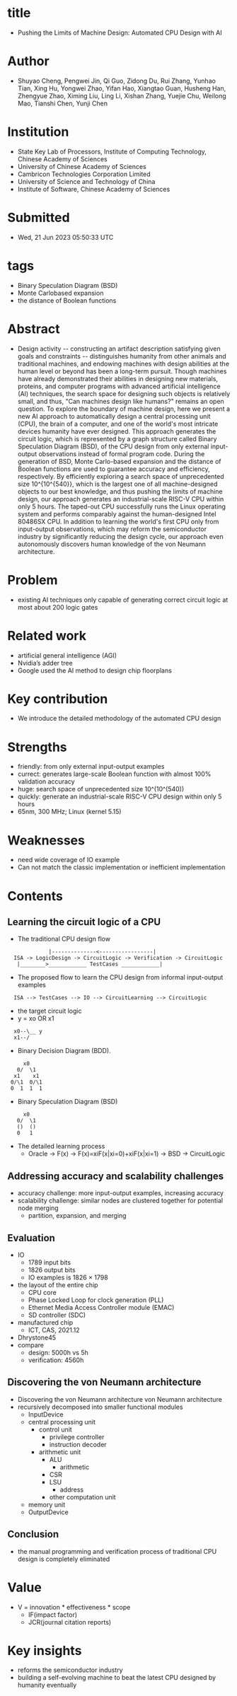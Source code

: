 # title
- Pushing the Limits of Machine Design: Automated CPU Design with AI

# Author
- Shuyao Cheng, Pengwei Jin, Qi Guo, Zidong Du, Rui Zhang, Yunhao Tian, Xing Hu, Yongwei Zhao, Yifan Hao, Xiangtao Guan, Husheng Han, Zhengyue Zhao, Ximing Liu, Ling Li, Xishan Zhang, Yuejie Chu, Weilong Mao, Tianshi Chen, Yunji Chen

# Institution
- State Key Lab of Processors, Institute of Computing Technology, Chinese Academy of Sciences
- University of Chinese Academy of Sciences
- Cambricon Technologies Corporation Limited
- University of Science and Technology of China
- Institute of Software, Chinese Academy of Sciences

# Submitted
- Wed, 21 Jun 2023 05:50:33 UTC

# tags
- Binary Speculation Diagram (BSD)
- Monte Carlobased expansion
- the distance of Boolean functions

# Abstract
- Design activity -- constructing an artifact description satisfying given goals and constraints -- distinguishes humanity from other animals and traditional machines, and endowing machines with design abilities at the human level or beyond has been a long-term pursuit. Though machines have already demonstrated their abilities in designing new materials, proteins, and computer programs with advanced artificial intelligence (AI) techniques, the search space for designing such objects is relatively small, and thus, "Can machines design like humans?" remains an open question. To explore the boundary of machine design, here we present a new AI approach to automatically design a central processing unit (CPU), the brain of a computer, and one of the world's most intricate devices humanity have ever designed. This approach generates the circuit logic, which is represented by a graph structure called Binary Speculation Diagram (BSD), of the CPU design from only external input-output observations instead of formal program code. During the generation of BSD, Monte Carlo-based expansion and the distance of Boolean functions are used to guarantee accuracy and efficiency, respectively. By efficiently exploring a search space of unprecedented size 10^{10^{540}}, which is the largest one of all machine-designed objects to our best knowledge, and thus pushing the limits of machine design, our approach generates an industrial-scale RISC-V CPU within only 5 hours. The taped-out CPU successfully runs the Linux operating system and performs comparably against the human-designed Intel 80486SX CPU. In addition to learning the world's first CPU only from input-output observations, which may reform the semiconductor industry by significantly reducing the design cycle, our approach even autonomously discovers human knowledge of the von Neumann architecture.

# Problem
- existing AI techniques only capable of generating correct circuit logic at most about 200 logic gates

# Related work
- artificial general intelligence (AGI)
- Nvidia’s adder tree 
- Google used the AI method to design chip floorplans 

# Key contribution
- We introduce the detailed methodology of the automated CPU design

# Strengths
- friendly: from only external input-output examples
- currect: generates large-scale Boolean function with almost 100% validation accuracy
- huge: search space of unprecedented size 10^(10^(540)) 
- quickly: generate an industrial-scale RISC-V CPU design within only 5 hours
- 65nm, 300 MHz; Linux (kernel 5.15) 

# Weaknesses
- need wide coverage of IO example
- Can not match the classic implementation or inefficient implementation

# Contents
## Learning the circuit logic of a CPU
- The traditional CPU design flow
```
             |--------------<-----------------|
  ISA -> LogicDesign -> CircuitLogic -> Verification -> CircuitLogic
   |________>____________ TestCases ____________| 
```
- The proposed flow to learn the CPU design from informal input-output examples
```
  ISA --> TestCases --> IO --> CircuitLearning --> CircuitLogic
```
- the target circuit logic
- y = xo OR x1
```
  x0--\__ y
  x1--/
```
- Binary Decision Diagram (BDD).
```
     x0
   0/  \1
  x1    x1
 0/\1  0/\1
 0  1  1  1
```
- Binary Speculation Diagram (BSD)
```
     x0
   0/  \1
   ()  ()
   0   1    
```
- The detailed learning process
  - Oracle -> F(x) -> F(x)=xiF(x|xi=0)+xiF(x|xi=1) -> BSD -> CircuitLogic
## Addressing accuracy and scalability challenges
- accuracy challenge: more input-output examples, increasing accuracy
- scalability challenge: similar nodes are clustered together for potential node merging
  - partition, expansion, and merging
## Evaluation
- IO 
  - 1789 input bits
  - 1826 output bits
  - IO examples is 1826 × 1798
- the layout of the entire chip
  - CPU core
  - Phase Locked Loop for clock generation (PLL)
  - Ethernet Media Access Controller module (EMAC)
  - SD controller (SDC)
- manufactured chip
  - ICT, CAS, 2021.12
- Dhrystone45 
- compare 
  - design: 5000h vs 5h
  - verification: 4560h 
## Discovering the von Neumann architecture
- Discovering the von Neumann architecture von Neumann architecture
- recursively decomposed into smaller functional modules
  - InputDevice
  - central processing unit
    - control unit
      - privilege controller
      - instruction decoder
    - arithmetic unit
      - ALU
        - arithmetic
      - CSR
      - LSU
        - address
      - other computation unit
  - memory unit
  - OutputDevice
## Conclusion
- the manual programming and verification process of traditional CPU design is completely eliminated

# Value
- V = innovation * effectiveness * scope
  - IF(impact factor)
  - JCR(journal citation reports)

# Key insights
- reforms the semiconductor industry
- building a self-evolving machine to beat the latest CPU designed by humanity eventually